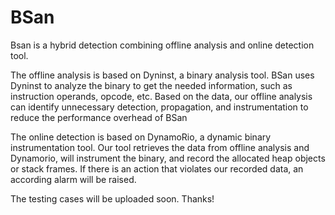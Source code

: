 # BSan 
Bsan is a hybrid detection combining offline analysis and online detection tool. 

The offline analysis is based on Dyninst, a binary analysis tool. BSan uses Dyninst to analyze the binary to get the needed information, such as instruction operands, opcode, etc. Based on the data, our offline analysis can identify unnecessary detection, propagation, and instrumentation to reduce the performance overhead of BSan

The online detection is based on DynamoRio, a dynamic binary instrumentation tool. Our tool retrieves the data from offline analysis and Dynamorio, will instrument the binary, and record the allocated heap objects or stack frames. If there is an action that violates our recorded data, an according alarm will be raised.

The testing cases will be uploaded soon. Thanks!
